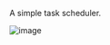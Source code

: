 A simple task scheduler.

![image](https://user-images.githubusercontent.com/580536/149658122-eb8a56f3-16eb-415b-a007-afc0527e0e80.png)
